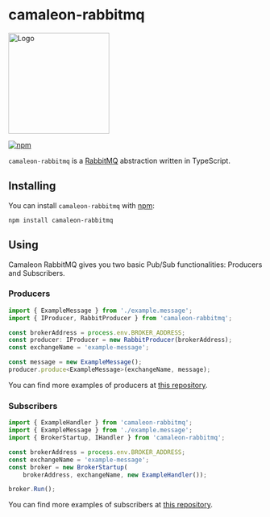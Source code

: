 # camaleon-rabbitmq

<img src="https://avatars2.githubusercontent.com/u/33430559?s=200" alt="Logo" width=200px/>

[![npm](https://img.shields.io/npm/dt/camaleon-rabbitmq.svg?style=flat-square)](https://npmjs.com/package/camaleon-rabbitmq)

`camaleon-rabbitmq` is a [RabbitMQ](https://www.rabbitmq.com) abstraction written in TypeScript.

## Installing

You can install `camaleon-rabbitmq` with [npm](http://npmjs.org):

```
npm install camaleon-rabbitmq
```

## Using
Camaleon RabbitMQ gives you two basic Pub/Sub functionalities: Producers and Subscribers.

### Producers

```javascript
import { ExampleMessage } from './example.message';
import { IProducer, RabbitProducer } from 'camaleon-rabbitmq';

const brokerAddress = process.env.BROKER_ADDRESS;
const producer: IProducer = new RabbitProducer(brokerAddress);
const exchangeName = 'example-message';

const message = new ExampleMessage();
producer.produce<ExampleMessage>(exchangeName, message);

```
You can find more examples of producers at [this repository](https://github.com/raafvargas/rabbitmq-typescript).


### Subscribers

```javascript
import { ExampleHandler } from 'camaleon-rabbitmq';
import { ExampleMessage } from './example.message';
import { BrokerStartup, IHandler } from 'camaleon-rabbitmq';

const brokerAddress = process.env.BROKER_ADDRESS;
const exchangeName = 'example-message';
const broker = new BrokerStartup(
	brokerAddress, exchangeName, new ExampleHandler());

broker.Run();

```
You can find more examples of subscribers at [this repository](https://github.com/raafvargas/rabbitmq-typescript).